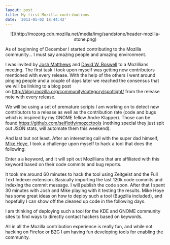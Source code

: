 ```yaml
---
layout: post
title: My first Mozilla contributions
date: '2013-01-02 18:44:42'
---
```


<center>![](http://mozorg.cdn.mozilla.net/media/img/sandstone/header-mozilla-stone.png)</center>

As of beginning of December I started contributing to the Mozilla community... I must say amazing people and amazing environment.

I was invited by <a href="http://www.joshmatthews.net/">Josh Matthews</a> and <a href="http://davidwboswell.wordpress.com/">David W. Boswell</a> to a Mozillians meeting. The first task I took upon myself was getting new contributors mentioned with every release. With the help of the others I went around pinging people and a couple of days later we reached the consensus that we will be linking to a blog post on <a href="http://blog.mozilla.org/community/category/spotlight/">http://blog.mozilla.org/community/category/spotlight/</a> from the release note with every release.

We will be using a set of premature scripts I am working on to detect new contributors to a release as well as the contribution rate (code and bugs which is inspired by my GNOME fellow Andre Klapper). Those can be found <a href="https://github.com/seiflotfy/mozcctools">https://github.com/seiflotfy/mozcctools</a> (nothing special they just spit out JSON stats, will automate them this weekend).

And last but not least. After an interesting call with the super dad himself, <a href="http://www.nbcnews.com/technology/ingame/super-dad-hacks-video-game-transforms-hero-his-daughter-1C7040451">Mike Hoye</a>, I took a challenge upon myself to hack a tool that does the following:

Enter a a keyword, and it will spit out Mozillians that are affiliated with this keyword based on their code commits and bug reports.

It took me around 60 minutes to hack the tool using Zeitgeist and the Full Text Indexer extension. Basically importing the last 120k code commits and indexing the commit message. I will publish the code soon. After that I spent 30 minutes with Josh and Mike playing with it testing the results. Mike Hoye has some great ideas on how to deploy such a tool (Bugzilla included), and hopefully I can show off the cleaned up code in the following days.

I am thinking of deploying such a tool for the KDE and GNOME community sites to find ways to directly contact hackers based on keywords.

All in all the Mozilla contribution experience is really fun, and while not hacking on Firefox or B2G I am having fun developing tools for enabling the community.